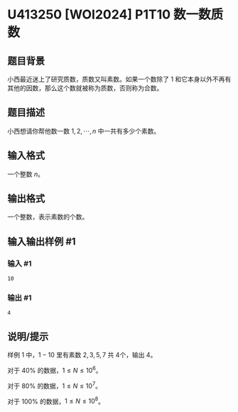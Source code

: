 # U413250 [WOI2024] P1T10 数一数质数

## 题目背景

小西最近迷上了研究质数，质数又叫素数。如果一个数除了 $1$ 和它本身以外不再有其他的因数，那么这个数就被称为质数，否则称为合数。

## 题目描述

小西想请你帮他数一数 $1, 2, \cdots, n$ 中一共有多少个素数。

## 输入格式

一个整数 $n$。

## 输出格式

一个整数，表示素数的个数。

## 输入输出样例 #1

### 输入 #1

```
10
```

### 输出 #1

```
4
```

## 说明/提示

样例 $1$ 中，$1-10$ 里有素数 $2, 3, 5, 7$ 共 $4$个，输出 $4$。

对于 $40\%$ 的数据，$1 \le N \le 10^6$。

对于 $80\%$ 的数据，$1 \le N \le 10^7$。

对于 $100\%$ 的数据，$1 \le N \le 10^8$。
